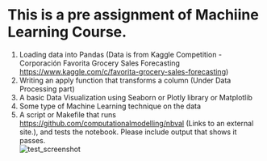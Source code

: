 # This is a pre assignment of Machiine Learning Course. 
1.  Loading data into Pandas  (Data is from Kaggle Competition - Corporación Favorita Grocery Sales Forecasting https://www.kaggle.com/c/favorita-grocery-sales-forecasting)
2.  Writing an apply function that transforms a column (Under Data Processing part)
3.  A basic Data Visualization using Seaborn or Plotly library or Matplotlib
4.  Some type of Machine Learning technique on the data
5.  A script or Makefile that runs https://github.com/computationalmodelling/nbval (Links to an external site.), and tests the notebook. Please include output that shows it passes. <br />
![test_screenshot](https://user-images.githubusercontent.com/28268570/34587996-93f9ccac-f15f-11e7-9e3b-d562e2de5bd6.jpg)
